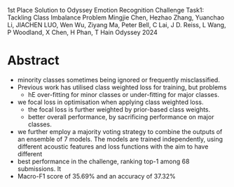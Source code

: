 1st Place Solution to Odyssey Emotion Recognition Challenge Task1: 
  Tackling Class Imbalance Problem
Mingjie Chen, Hezhao Zhang, Yuanchao Li, JIACHEN LUO, Wen Wu, Ziyang Ma,
  Peter Bell, C Lai, J D. Reiss, L Wang, P Woodland, X Chen, H Phan, T Hain
Odyssey 2024

# Abstract

* minority classes sometimes being ignored or frequently misclassified.
* Previous work has utilised class weighted loss for training, but problems
  * hE over-fitting for minor classes or under-fitting for major classes.
* we focal loss in optimisation when applying class weighted loss.
  * the focal loss is further weighted by prior-based class weights.
  * better overall performance, by sacrificing performance on major classes.
* we further employ a majority voting strategy to combine the outputs of an
  ensemble of 7 models. The models are trained independently, using different
  acoustic features and loss functions with the aim to have different
* best performance in the challenge, ranking top-1 among 68 submissions. It
* Macro-F1 score of 35.69% and an accuracy of 37.32%
